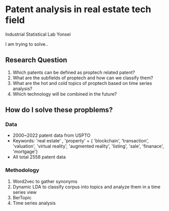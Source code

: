 # Patent analysis in real estate tech field 
Industrial Statistical Lab Yonsei

I am trying to solve.. 

## Research Question
1. Which patents can be defined as proptech related patent?
2. What are the subfields of proptech and how can we classify them?
3. What are the hot and cold topics of proptech based on time series analysis?
4. Which technology will be combined in the future? 

## How do I solve these propblems?
### Data
- 2000~2022 patent data from USPTO 
- Keywords: 'real estate' , 'property' + { 'blockchain', 'transaction', 'valuation', 'virtual reality', 'augmented reality', 'listing', 'sale', 'finanace', 'mortgage'}
- All total 2558 patent data

### Methodology
1. Word2vec to gather synonyms 
2. Dynamic LDA to classify corpus into topics and analyze them in a time series view
3. BerTopic
4. Time series analysis
